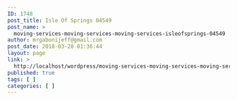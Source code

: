 ```yaml
---
ID: 1748
post_title: Isle Of Springs 04549
post_name: >
  moving-services-moving-services-moving-services-isleofsprings-04549
author: mrgabonijeff@gmail.com
post_date: 2018-03-28 01:36:44
layout: page
link: >
  http://localhost/wordpress/moving-services-moving-services-moving-services-isleofsprings-04549/
published: true
tags: [ ]
categories: [ ]
---
```

